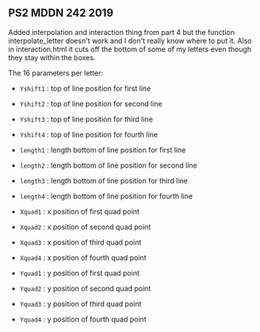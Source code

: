 ## PS2 MDDN 242 2019

Added interpolation and interaction thing from part 4 but the function interpolate_letter doesn't work and I don't really know where to put it. Also in interaction.html it cuts off the bottom of some of my letters even though they stay within the boxes.

The 16 parameters per letter:
  * `Yshift1` : top of line position for first line
  * `Yshift2` : top of line position for second line
  * `Yshift3` : top of line position for third line
  * `Yshift4` : top of line position for fourth line   

  * `length1` : length bottom of line position for first line
  * `length2` : length bottom of line position for second line
  * `length3` : length bottom of line position for third line
  * `length4` : length bottom of line position for fourth line


  * `Xquad1` : x position of first quad point
  * `Xquad2` : x position of second quad point
  * `Xquad3` : x position of third quad point
  * `Xquad4` : x position of fourth quad point

  * `Yquad1` : y position of first quad point
  * `Yquad2` : y position of second quad point
  * `Yquad3` : y position of third quad point
  * `Yquad4` : y position of fourth quad point


